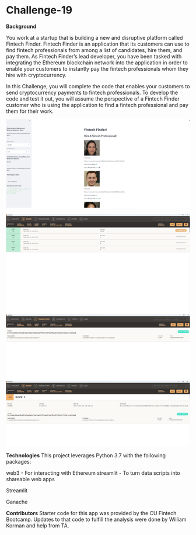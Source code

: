 # Challenge-19

**Background**

You work at a startup that is building a new and disruptive platform called Fintech Finder. Fintech Finder is an application that its customers can use to find fintech professionals from among a list of candidates, hire them, and pay them. As Fintech Finder’s lead developer, you have been tasked with integrating the Ethereum blockchain network into the application in order to enable your customers to instantly pay the fintech professionals whom they hire with cryptocurrency.

In this Challenge, you will complete the code that enables your customers to send cryptocurrency payments to fintech professionals. To develop the code and test it out, you will assume the perspective of a Fintech Finder customer who is using the application to find a fintech professional and pay them for their work.

![Screenshot 2 Challenge 19](https://github.com/Willykman/Challenge-19/blob/main/Screenshot%202%20Challenge%2019.png)

![Ganach 1](https://github.com/Willykman/Challenge-19/blob/main/Ganache%201.png)
![Ganach 2](https://github.com/Willykman/Challenge-19/blob/main/Ganache%202.png)
![Ganach 3](https://github.com/Willykman/Challenge-19/blob/main/Ganache%203.png)



**Technologies** This project leverages Python 3.7 with the following packages:

web3 - For interacting with Ethereum streamlit - To turn data scripts into shareable web apps

Streamlit

Ganache

**Contributors** Starter code for this app was provided by the CU Fintech Bootcamp. Updates to that code to fulfill the analysis were done by William Korman and help from TA.

